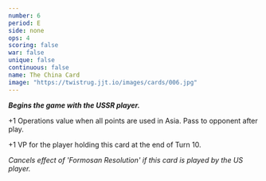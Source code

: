 ```yaml
---
number: 6
period: E
side: none
ops: 4
scoring: false
war: false
unique: false
continuous: false
name: The China Card
image: "https://twistrug.jjt.io/images/cards/006.jpg"
---
```

***Begins the game with the USSR player.***

+1 Operations value when all points are used in Asia. Pass to opponent after play.

+1 VP for the player holding this card at the end of Turn 10.

*Cancels effect of 'Formosan Resolution' if this card is played by the US player.*
